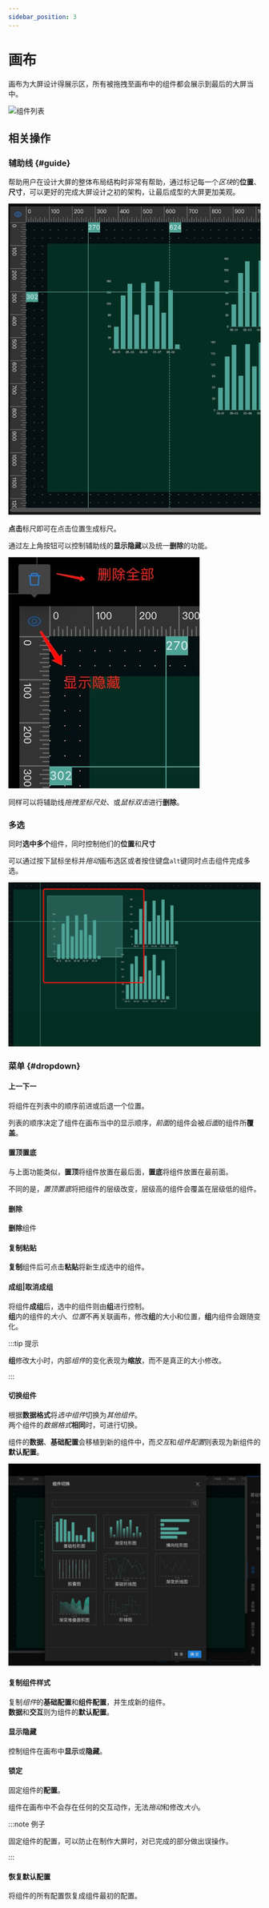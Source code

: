 ```yaml
---
sidebar_position: 3
---
```


# 画布

画布为大屏设计得展示区，所有被拖拽至画布中的组件都会展示到最后的大屏当中。  

![组件列表](/img/docs/设计器/画布/painter-intro.png)  

## 相关操作  

### 辅助线 {#guide}  

  帮助用户在设计大屏的整体布局结构时非常有帮助，通过标记每一个*区块*的**位置**、**尺寸**，可以更好的完成大屏设计之初的架构，让最后成型的大屏更加美观。  

  ![辅助线](/img/docs/设计器/画布/guide-line.png)  

  **点击**标尺即可在点击位置生成标尺。  

  通过左上角按钮可以控制辅助线的**显示隐藏**以及统一**删除**的功能。  

  ![辅助线工具](/img/docs/设计器/画布/guide-line-tool.png)   

  同样可以将辅助线*拖拽至标尺处*、或*鼠标双击*进行**删除**。  

### 多选 

  同时**选中多个**组件，同时控制他们的**位置**和**尺寸**  

  可以通过按下鼠标坐标并*拖动*画布选区或者按住键盘`alt`键同时点击组件完成多选。  

  ![多选](/img/docs/设计器/画布/drag-select.png)    

### 菜单 {#dropdown}  

#### 上一下一  

  将组件在列表中的顺序前进或后退一个位置。  

  列表的顺序决定了组件在画布当中的显示顺序，*前面*的组件会被*后面*的组件所**覆盖**。  

#### 置顶置底  

  与上面功能类似，**置顶**将组件放置在最后面，**置底**将组件放置在最前面。  

  不同的是，*置顶置底*将把组件的层级改变，层级高的组件会覆盖在层级低的组件。  

#### 删除  

  **删除**组件

#### 复制粘贴  

  **复制**组件后可点击**粘贴**将新生成选中的组件。   

#### 成组|取消成组  

  将组件**成组**后，选中的组件则由**组**进行控制。  
  **组**内的组件的*大小*、*位置*不再关联画布，修改**组**的大小和位置，**组**内组件会跟随变化。  

:::tip 提示

**组**修改大小时，内部*组件*的变化表现为**缩放**，而不是真正的大小修改。

:::

#### 切换组件  

  根据**数据格式**将*选中组件*切换为*其他组件*。  
  两个组件的*数据格式***相同**时，可进行切换。  

  组件的**数据**、**基础配置**会移植到新的组件中，而*交互*和*组件配置*则表现为新组件的**默认配置**。  

  ![切换组件](/img/docs/设计器/画布/change-component.png)     

#### 复制组件样式  

  复制*组件*的**基础配置**和**组件配置**，并生成新的组件。  
  **数据**和**交互**则为组件的**默认配置**。  

#### 显示隐藏   

  控制组件在画布中**显示**或**隐藏**。    

#### 锁定  

  固定组件的**配置**。  

  组件在画布中不会存在任何的交互动作，无法*拖动*和修改*大小*。   

:::note 例子

固定组件的配置，可以防止在制作大屏时，对已完成的部分做出误操作。  

:::

#### 恢复默认配置

  将组件的所有配置恢复成组件最初的配置。  

    